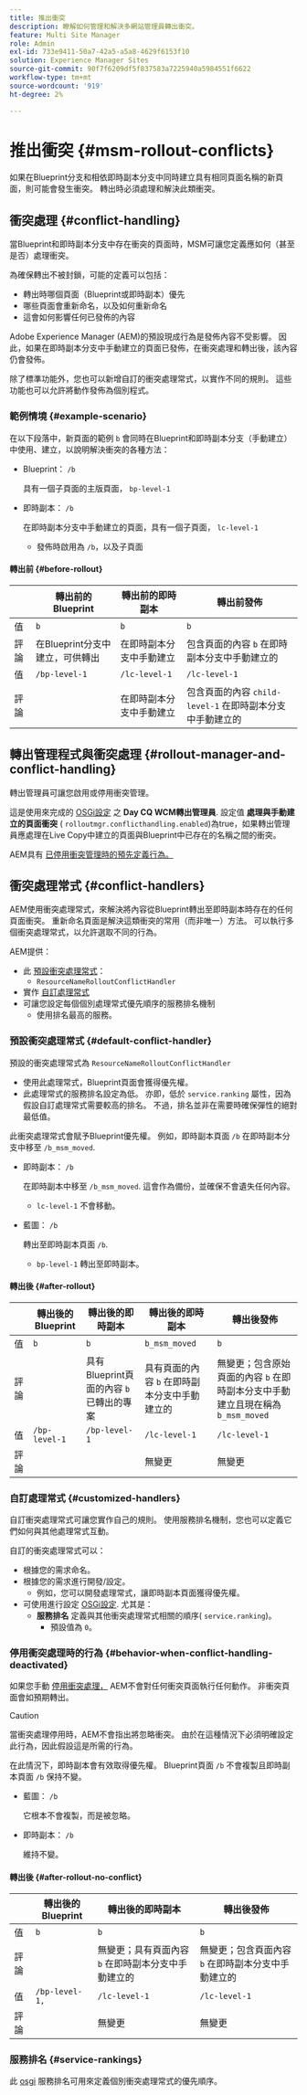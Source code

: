 ```yaml
---
title: 推出衝突
description: 瞭解如何管理和解決多網站管理員轉出衝突。
feature: Multi Site Manager
role: Admin
exl-id: 733e9411-50a7-42a5-a5a8-4629f6153f10
solution: Experience Manager Sites
source-git-commit: 90f7f6209df5f837583a7225940a5984551f6622
workflow-type: tm+mt
source-wordcount: '919'
ht-degree: 2%

---
```


# 推出衝突 {#msm-rollout-conflicts}

如果在Blueprint分支和相依即時副本分支中同時建立具有相同頁面名稱的新頁面，則可能會發生衝突。 轉出時必須處理和解決此類衝突。

## 衝突處理 {#conflict-handling}

當Blueprint和即時副本分支中存在衝突的頁面時，MSM可讓您定義應如何（甚至是否）處理衝突。

為確保轉出不被封鎖，可能的定義可以包括：

* 轉出時哪個頁面（Blueprint或即時副本）優先
* 哪些頁面會重新命名，以及如何重新命名
* 這會如何影響任何已發佈的內容

Adobe Experience Manager (AEM)的預設現成行為是發佈內容不受影響。 因此，如果在即時副本分支中手動建立的頁面已發佈，在衝突處理和轉出後，該內容仍會發佈。

除了標準功能外，您也可以新增自訂的衝突處理常式，以實作不同的規則。 這些功能也可以允許將動作發佈為個別程式。

### 範例情境 {#example-scenario}

在以下段落中，新頁面的範例 `b` 會同時在Blueprint和即時副本分支（手動建立）中使用、建立，以說明解決衝突的各種方法：

* Blueprint： `/b`

  具有一個子頁面的主版頁面， `bp-level-1`

* 即時副本： `/b`

  在即時副本分支中手動建立的頁面，具有一個子頁面， `lc-level-1`

   * 發佈時啟用為 `/b`，以及子頁面

#### 轉出前 {#before-rollout}

|  | 轉出前的Blueprint | 轉出前的即時副本 | 轉出前發佈 |
|---|---|---|---|
| 值 | `b` | `b` | `b` |
| 評論 | 在Blueprint分支中建立，可供轉出 | 在即時副本分支中手動建立 | 包含頁面的內容 `b` 在即時副本分支中手動建立的 |
| 值 | `/bp-level-1` | `/lc-level-1` | `/lc-level-1` |
| 評論 |  | 在即時副本分支中手動建立 | 包含頁面的內容 `child-level-1` 在即時副本分支中手動建立的 |

## 轉出管理程式與衝突處理 {#rollout-manager-and-conflict-handling}

轉出管理員可讓您啟用或停用衝突管理。

這是使用來完成的 [OSGi設定](/help/implementing/deploying/configuring-osgi.md) 之 **Day CQ WCM轉出管理員**. 設定值 **處理與手動建立的頁面衝突** ( `rolloutmgr.conflicthandling.enabled`)為true，如果轉出管理員應處理在Live Copy中建立的頁面與Blueprint中已存在的名稱之間的衝突。

AEM具有 [已停用衝突管理時的預先定義行為。](#behavior-when-conflict-handling-deactivated)

## 衝突處理常式 {#conflict-handlers}

AEM使用衝突處理常式，來解決將內容從Blueprint轉出至即時副本時存在的任何頁面衝突。 重新命名頁面是解決這類衝突的常用（而非唯一）方法。 可以執行多個衝突處理常式，以允許選取不同的行為。

AEM提供：

* 此 [預設衝突處理常式](#default-conflict-handler)：
   * `ResourceNameRolloutConflictHandler`
* 實作 [自訂處理常式](#customized-handlers)
* 可讓您設定每個個別處理常式優先順序的服務排名機制
   * 使用排名最高的服務。

### 預設衝突處理常式 {#default-conflict-handler}

預設的衝突處理常式為 `ResourceNameRolloutConflictHandler`

* 使用此處理常式，Blueprint頁面會獲得優先權。
* 此處理常式的服務排名設定為低。 亦即，低於 `service.ranking` 屬性，因為假設自訂處理常式需要較高的排名。 不過，排名並非在需要時確保彈性的絕對最低值。

此衝突處理常式會賦予Blueprint優先權。 例如，即時副本頁面 `/b` 在即時副本分支中移至 `/b_msm_moved`.

* 即時副本： `/b`

  在即時副本中移至 `/b_msm_moved`. 這會作為備份，並確保不會遺失任何內容。

   * `lc-level-1` 不會移動。

* 藍圖： `/b`

  轉出至即時副本頁面 `/b`.

   * `bp-level-1` 轉出至即時副本。

#### 轉出後 {#after-rollout}

|  | 轉出後的Blueprint | 轉出後的即時副本 | 轉出後的即時副本 | 轉出後發佈 |
|---|---|---|---|---|
| 值 | `b` | `b` | `b_msm_moved` | `b` |
| 評論 |  | 具有Blueprint頁面的內容 `b` 已轉出的專案 | 具有頁面的內容 `b` 在即時副本分支中手動建立的 | 無變更；包含原始頁面的內容 `b` 在即時副本分支中手動建立且現在稱為 `b_msm_moved` |
| 值 | `/bp-level-1` | `/bp-level-1` | `/lc-level-1` | `/lc-level-1` |
| 評論 |  |  | 無變更 | 無變更 |

### 自訂處理常式 {#customized-handlers}

自訂衝突處理常式可讓您實作自己的規則。 使用服務排名機制，您也可以定義它們如何與其他處理常式互動。

自訂的衝突處理常式可以：

* 根據您的需求命名。
* 根據您的需求進行開發/設定。
   * 例如，您可以開發處理常式，讓即時副本頁面獲得優先權。
* 可使用進行設定 [OSGi設定](/help/implementing/deploying/configuring-osgi.md). 尤其是：
   * **服務排名** 定義與其他衝突處理常式相關的順序( `service.ranking`)。
      * 預設值為 `0`。

### 停用衝突處理時的行為 {#behavior-when-conflict-handling-deactivated}

如果您手動 [停用衝突處理，](#rollout-manager-and-conflict-handling) AEM不會對任何衝突頁面執行任何動作。 非衝突頁面會如預期轉出。

>[!CAUTION]
>
>當衝突處理停用時，AEM不會指出將忽略衝突。 由於在這種情況下必須明確設定此行為，因此假設這是所需的行為。

在此情況下，即時副本會有效取得優先權。 Blueprint頁面 `/b` 不會複製且即時副本頁面 `/b` 保持不變。

* 藍圖： `/b`

  它根本不會複製，而是被忽略。

* 即時副本： `/b`

  維持不變。

#### 轉出後 {#after-rollout-no-conflict}

|  | 轉出後的Blueprint | 轉出後的即時副本 | 轉出後發佈 |
|---|---|---|---|
| 值 | `b` | `b` | `b` |
| 評論 |  | 無變更；具有頁面內容 `b` 在即時副本分支中手動建立的 | 無變更；包含頁面內容 `b` 在即時副本分支中手動建立的 |
| 值 | `/bp-level-1,` | `/lc-level-1` | `/lc-level-1` |
| 評論 |  | 無變更 | 無變更 |

### 服務排名 {#service-rankings}

此 [osgi](https://www.osgi.org/) 服務排名可用來定義個別衝突處理常式的優先順序。
